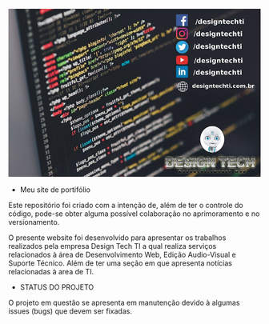![Website Design Tech TI](https://raw.githubusercontent.com/designtechti/site/master/v1.0/images/designtechti_banner.jpg)

- Meu site de portifólio

Este repositório foi criado com a intenção de, além de ter o controle do código, pode-se obter alguma possível colaboração no aprimoramento e no versionamento.

O presente website foi desenvolvido para apresentar os trabalhos realizados pela empresa Design Tech TI a qual realiza serviços relacionados à área de Desenvolvimento Web, Edição Audio-Visual e Suporte Técnico. Além de ter uma seção em que apresenta notícias relacionadas à area de TI.

- STATUS DO PROJETO

O projeto em questão se apresenta em manutenção devido à algumas issues (bugs) que devem ser fixadas.